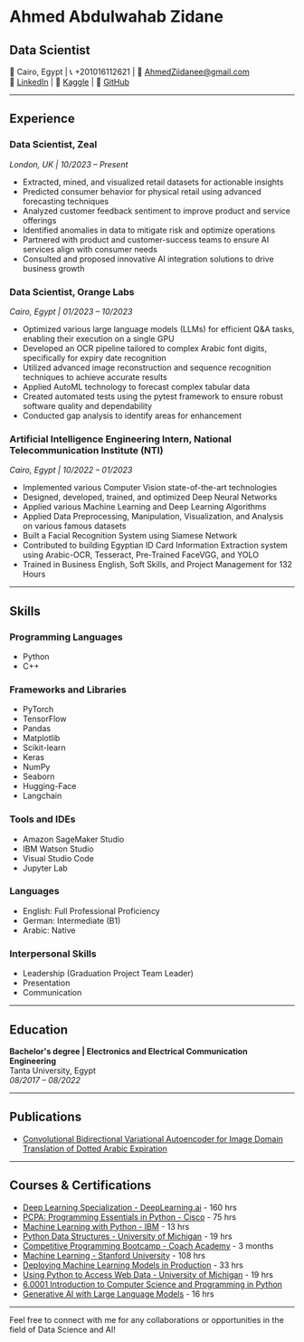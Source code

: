 # Ahmed Abdulwahab Zidane

## Data Scientist

📍 Cairo, Egypt | 📞 +201016112621 | 📧 [AhmedZiidanee@gmail.com](mailto:AhmedZiidanee@gmail.com)  
🔗 [LinkedIn](https://www.linkedin.com/in/ahmed-abdulwahab-mohamed-zidane) | 🔗 [Kaggle](https://www.kaggle.com/ahmedzedan0) | 🔗 [GitHub](https://github.com/Ahmedzedan0/Problem-Solving)

---
## Experience

### Data Scientist, Zeal
*London, UK | 10/2023 – Present*
- Extracted, mined, and visualized retail datasets for actionable insights
- Predicted consumer behavior for physical retail using advanced forecasting techniques
- Analyzed customer feedback sentiment to improve product and service offerings
- Identified anomalies in data to mitigate risk and optimize operations
- Partnered with product and customer-success teams to ensure AI services align with consumer needs
- Consulted and proposed innovative AI integration solutions to drive business growth

### Data Scientist, Orange Labs
*Cairo, Egypt | 01/2023 – 10/2023*
- Optimized various large language models (LLMs) for efficient Q&A tasks, enabling their execution on a single GPU
- Developed an OCR pipeline tailored to complex Arabic font digits, specifically for expiry date recognition
- Utilized advanced image reconstruction and sequence recognition techniques to achieve accurate results
- Applied AutoML technology to forecast complex tabular data
- Created automated tests using the pytest framework to ensure robust software quality and dependability
- Conducted gap analysis to identify areas for enhancement

### Artificial Intelligence Engineering Intern, National Telecommunication Institute (NTI)
*Cairo, Egypt | 10/2022 – 01/2023*
- Implemented various Computer Vision state-of-the-art technologies
- Designed, developed, trained, and optimized Deep Neural Networks
- Applied various Machine Learning and Deep Learning Algorithms
- Applied Data Preprocessing, Manipulation, Visualization, and Analysis on various famous datasets
- Built a Facial Recognition System using Siamese Network
- Contributed to building Egyptian ID Card Information Extraction system using Arabic-OCR, Tesseract, Pre-Trained FaceVGG, and YOLO
- Trained in Business English, Soft Skills, and Project Management for 132 Hours

---

## Skills

### Programming Languages
- Python
- C++

### Frameworks and Libraries
- PyTorch
- TensorFlow
- Pandas
- Matplotlib
- Scikit-learn
- Keras
- NumPy
- Seaborn
- Hugging-Face
- Langchain

### Tools and IDEs
- Amazon SageMaker Studio
- IBM Watson Studio
- Visual Studio Code
- Jupyter Lab

### Languages
- English: Full Professional Proficiency
- German: Intermediate (B1)
- Arabic: Native

### Interpersonal Skills
- Leadership (Graduation Project Team Leader)
- Presentation
- Communication

---

## Education

**Bachelor's degree | Electronics and Electrical Communication Engineering**  
Tanta University, Egypt  
*08/2017 – 08/2022*

---

## Publications

- [Convolutional Bidirectional Variational Autoencoder for Image Domain Translation of Dotted Arabic Expiration](https://arxiv.org/abs/2310.14069v1)

---

## Courses & Certifications

- [Deep Learning Specialization - DeepLearning.ai](https://www.coursera.org/account/accomplishments/specialization/certificate/R3WBMDS6CA7V) - 160 hrs
- [PCPA: Programming Essentials in Python - Cisco](https://drive.google.com/file/d/1nDRZvX7xMw6qtRvO8H0ZPv7c5wP9c1ve/view?usp=share_link) - 75 hrs
- [Machine Learning with Python - IBM](https://www.credly.com/badges/ec948081-c25b-4398-9284-e66888f062ab?source=linked_in_profile) - 13 hrs
- [Python Data Structures - University of Michigan](https://www.coursera.org/account/accomplishments/verify/WPAFVLVLBEFQ) - 19 hrs
- [Competitive Programming Bootcamp - Coach Academy](https://coursera.org/share/f4d5d9a198167c0532410c4239b85201) - 3 months
- [Machine Learning - Stanford University](https://www.coursera.org/account/accomplishments/verify/XGDEE5TARGLS) - 108 hrs
- [Deploying Machine Learning Models in Production](https://coursera.org/share/f38d68bf5664ee2aed1e974dab0b10b7) - 33 hrs
- [Using Python to Access Web Data - University of Michigan](https://www.coursera.org/account/accomplishments/verify/5L9RD4AFK237) - 19 hrs
- [6.0001 Introduction to Computer Science and Programming in Python](https://coursera.org/share/f38d68bf5664ee2aed1e974dab0b10b7)
- [Generative AI with Large Language Models](https://coursera.org/share/f38d68bf5664ee2aed1e974dab0b10b7) - 16 hrs

---

Feel free to connect with me for any collaborations or opportunities in the field of Data Science and AI!
